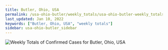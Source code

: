 ```yaml
---
title: Butler, Ohio, USA
permalink: /usa-ohio-butler/weekly_totals/usa-ohio-butler-weekly_totals.html
last_updated: Jan 10, 2022
keywords: ["Butler, Ohio, USA", "weekly totals"]
sidebar: usa-ohio-butler_sidebar
---
```


![Weekly Totals of Confirmed Cases for Butler, Ohio, USA](/covid_tracker/images/graphs/usa-ohio-butler-weekly_totals_graph.png)
